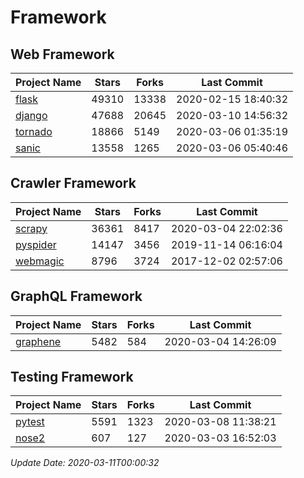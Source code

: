 # Framework

## Web Framework

| Project Name | Stars | Forks | Last Commit |
| ------------ | ----- | ----- | ----------- |
| [flask](https://github.com/pallets/flask) | 49310 | 13338 | 2020-02-15 18:40:32 |
| [django](https://github.com/django/django) | 47688 | 20645 | 2020-03-10 14:56:32 |
| [tornado](https://github.com/tornadoweb/tornado) | 18866 | 5149 | 2020-03-06 01:35:19 |
| [sanic](https://github.com/huge-success/sanic) | 13558 | 1265 | 2020-03-06 05:40:46 |

## Crawler Framework

| Project Name | Stars | Forks | Last Commit |
| ------------ | ----- | ----- | ----------- |
| [scrapy](https://github.com/scrapy/scrapy) | 36361 | 8417 | 2020-03-04 22:02:36 |
| [pyspider](https://github.com/binux/pyspider) | 14147 | 3456 | 2019-11-14 06:16:04 |
| [webmagic](https://github.com/code4craft/webmagic) | 8796 | 3724 | 2017-12-02 02:57:06 |

## GraphQL Framework

| Project Name | Stars | Forks | Last Commit |
| ------------ | ----- | ----- | ----------- |
| [graphene](https://github.com/graphql-python/graphene) | 5482 | 584 | 2020-03-04 14:26:09 |

## Testing Framework

| Project Name | Stars | Forks | Last Commit |
| ------------ | ----- | ----- | ----------- |
| [pytest](https://github.com/pytest-dev/pytest) | 5591 | 1323 | 2020-03-08 11:38:21 |
| [nose2](https://github.com/nose-devs/nose2) | 607 | 127 | 2020-03-03 16:52:03 |

*Update Date: 2020-03-11T00:00:32*